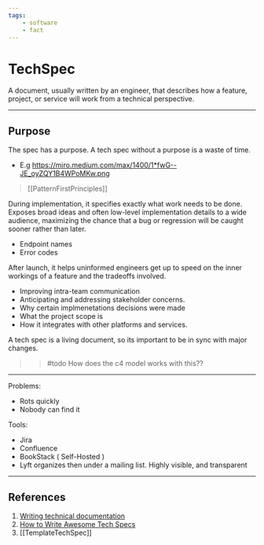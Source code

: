 ```yaml
---
tags:
    - software
    - fact
---
```

# TechSpec

A document, usually written by an engineer, that describes how a feature, project, or service will work from a technical perspective.

___

## Purpose

The spec has a purpose. A tech spec without a purpose is a waste of time.

* E.g <https://miro.medium.com/max/1400/1*fwG--JE_oyZQY1B4WPoMKw.png>

> [[PatternFirstPrinciples]]

During implementation, it specifies exactly what work needs to be done. Exposes broad ideas and often low-level implementation details to a wide audience, maximizing the chance that a bug or regression will be caught sooner rather than later.

* Endpoint names
* Error codes

After launch, it helps uninformed engineers get up to speed on the inner workings of a feature and the tradeoffs involved.

* Improving intra-team communication
* Anticipating and addressing stakeholder concerns.
* Why certain implmenetations decisions were made
* What the project scope is
* How it integrates with other platforms and services.

A tech spec is a living document, so its important to be in sync with major changes.

>> #todo How does the c4 model works with this??

___

Problems:

* Rots quickly
* Nobody can find it

Tools:

* Jira
* Confluence
* BookStack ( Self-Hosted )
* Lyft organizes then under a mailing list. Highly visible, and transparent

___

## References

1. [Writing technical documentation](https://www.youtube.com/watch?v=a4L9GhldTHo)
2. [How to Write Awesome Tech Specs](https://eng.lyft.com/awesome-tech-specs-86eea8e45bb9)
3. [[TemplateTechSpec]]
